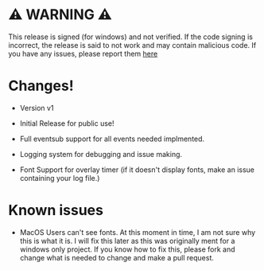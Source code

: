 # ⚠️ WARNING ⚠️
This release is signed (for windows) and not verified. If the code signing is incorrect, the release is said to not work and may contain malicious code. If you have any issues, please report them [here](https://github.com/DarkWolfie-YouTube/twitch-marathon-timer/issues)


# Changes!

- Version v1
- Initial Release for public use!
- Full eventsub support for all events needed implmented.
- Logging system for debugging and issue making. 

- Font Support for overlay timer (if it doesn't display fonts, make an issue containing your log file.)


# Known issues

- MacOS Users can't see fonts. 
    At this moment in time, I am not sure why this is what it is. I will fix this later as this was originally ment for a windows only project. If you know how to fix this, please fork and change what is needed to change and make a pull request.

